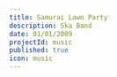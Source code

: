 ```yaml
---
title: Samurai Lawn Party
description: Ska Band
date: 01/01/2009
projectId: music
published: true
icon: music
---
```

